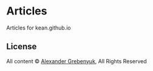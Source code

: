# Articles

Articles for kean.github.io

## License

All content © [Alexander Grebenyuk](https://github.com/kean), All Rights Reserved
